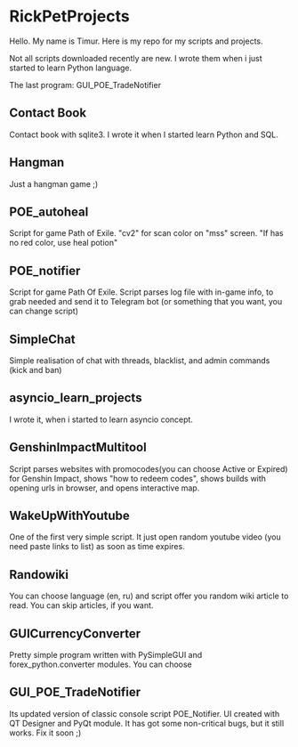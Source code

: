 # RickPetProjects
Hello.
My name is Timur.
Here is my repo for my scripts and projects.

Not all scripts downloaded recently are new. I wrote them when i just started to learn Python language.

The last program: GUI_POE_TradeNotifier

## Contact Book
Contact book with sqlite3. I wrote it when I started learn Python and SQL.

## Hangman
Just a hangman game ;)

## POE_autoheal
Script for game Path of Exile. "cv2" for scan color on "mss" screen.
"If has no red color, use heal potion"

## POE_notifier
Script for game Path Of Exile. Script parses log file with in-game info, to grab needed and send it to Telegram bot (or something that you want, you can change script)

## SimpleChat
Simple realisation of chat with threads, blacklist, and admin commands (kick and ban)

## asyncio_learn_projects
I wrote it, when i started to learn asyncio concept.

## GenshinImpactMultitool
Script parses websites with promocodes(you can choose Active or Expired) for Genshin Impact, shows "how to redeem codes", shows builds with opening urls in browser, and opens interactive map.

## WakeUpWithYoutube
One of the first very simple script. It just open random youtube video (you need paste links to list) as soon as time expires.

## Randowiki
You can choose language (en, ru) and script offer you random wiki article to read. You can skip articles, if you want.

## GUICurrencyConverter
Pretty simple program written with PySimpleGUI and forex_python.converter modules. You can choose 

## GUI_POE_TradeNotifier
Its updated version of classic console script POE_Notifier. UI created with QT Designer and PyQt module. It has got some non-critical bugs, but it still works. Fix it soon ;)
